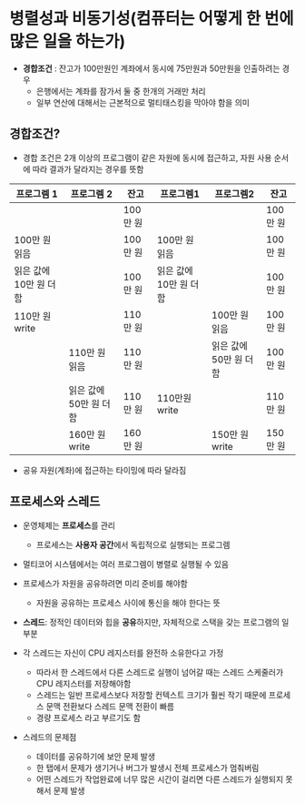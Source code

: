 # 병렬성과 비동기성(컴퓨터는 어떻게 한 번에 많은 일을 하는가)

- **경합조건** : 잔고가 100만원인 계좌에서 동시에 75만원과 50만원을 인출하려는 경우
  - 은행에서는 계좌를 잠가서 둘 중 한개의 거래만 처리
  - 일부 연산에 대해서는 근본적으로 멀티태스킹을 막아야 함을 의미

## 경합조건?

- 경합 조건은 2개 이상의 프로그램이 같은 자원에 동시에 접근하고, 자원 사용 순서에 따라 결과가 달라지는 경우를 뜻함

| 프로그렘 1             | 프로그렘 2             | 잔고     | 프로그렘1              | 프로그렘2              | 잔고     |
| ---------------------- | ---------------------- | -------- | ---------------------- | ---------------------- | -------- |
|                        |                        | 100만 원 |                        |                        | 100만 원 |
| 100만 원 읽음          |                        | 100만 원 | 100만 원 읽음          |                        | 100만 원 |
| 읽은 값에 10만 원 더함 |                        | 100만 원 | 읽은 값에 10만 원 더함 |                        | 100만 원 |
| 110만 원 write         |                        | 110만 원 |                        | 100만 원 읽음          | 100만 원 |
|                        | 110만 원 읽음          | 110만 원 |                        | 읽은 값에 50만 원 더함 | 100만 원 |
|                        | 읽은 값에 50만 원 더함 | 110만 원 | 110만원 write          |                        | 110만 원 |
|                        | 160만 원 write         | 160만 원 |                        | 150만 원 write         | 150만 원 |

- 공유 자원(계좌)에 접근하는 타이밍에 따라 달라짐

## 

## 프로세스와 스레드

- 운영체제는 **프로세스**를 관리
  - 프로세스는 **사용자 공간**에서 독립적으로 실행되는 프로그렘

- 멀티코어 시스템에서는 여러 프로그렘이 병렬로 실행될 수 있음

- 프로세스가 자원을 공유하려면 미리 준비를 해야함

  - 자원을 공유하는 프로세스 사이에 통신을 해야 한다는 뜻

  

- **스레드**: 정적인 데이터와 힙을 **공유**하지만, 자체적으로 스택을 갖는 프로그램의 일부분

- 각 스레드는 자신이 CPU 레지스터를 완전하 소유한다고 가정

  - 따라서 한 스레드에서 다른 스레드로 실행이 넘어갈 때는 스레드 스케줄러가 CPU 레지스터를 저장해야함
  - 스레드는 일반 프로세스보다 저장할 컨텍스트 크기가 훨씬 작기 때문에 프로세스 문맥 전환보다 스레드 문맥 전환이 빠름
  - 경량 프로세스 라고 부르기도 함

- 스레드의 문제점

  - 데이터를 공유하기에 보안 문제 발생
  - 한 탭에서 문제가 생기거나 버그가 발생시 전체 프로세스가 멈춰버림
  - 어떤 스레드가 작업완료에 너무 많은 시간이 걸리면 다른 스레드가 실행되지 못해서 문제 발생



